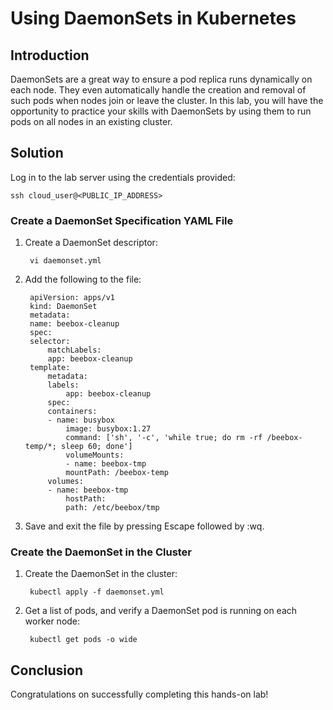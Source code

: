 # **Using DaemonSets in Kubernetes**
## **Introduction**
DaemonSets are a great way to ensure a pod replica runs dynamically on each node. They even automatically handle the creation and removal of such pods when nodes join or leave the cluster. In this lab, you will have the opportunity to practice your skills with DaemonSets by using them to run pods on all nodes in an existing cluster.

## **Solution**
Log in to the lab server using the credentials provided:

    ssh cloud_user@<PUBLIC_IP_ADDRESS>

### **Create a DaemonSet Specification YAML File**
1. Create a DaemonSet descriptor:

        vi daemonset.yml
2. Add the following to the file:

        apiVersion: apps/v1
        kind: DaemonSet
        metadata:
        name: beebox-cleanup
        spec:
        selector:
            matchLabels:
            app: beebox-cleanup
        template:
            metadata:
            labels:
                app: beebox-cleanup
            spec:
            containers:
            - name: busybox
                image: busybox:1.27
                command: ['sh', '-c', 'while true; do rm -rf /beebox-temp/*; sleep 60; done']
                volumeMounts:
                - name: beebox-tmp
                mountPath: /beebox-temp
            volumes:
            - name: beebox-tmp
                hostPath:
                path: /etc/beebox/tmp
3. Save and exit the file by pressing Escape followed by :wq.

### **Create the DaemonSet in the Cluster**
1. Create the DaemonSet in the cluster:

        kubectl apply -f daemonset.yml
2. Get a list of pods, and verify a DaemonSet pod is running on each worker node:

        kubectl get pods -o wide

## **Conclusion**
Congratulations on successfully completing this hands-on lab!